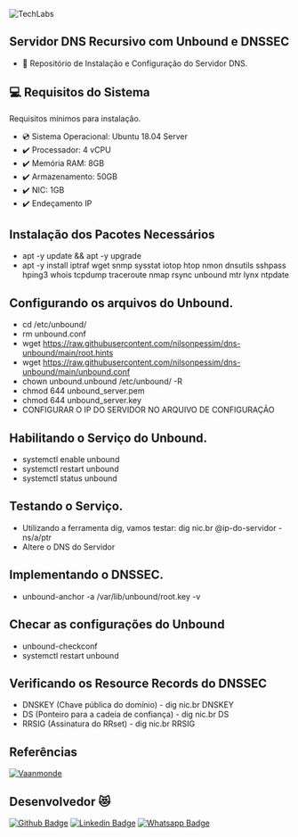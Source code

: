 ![TechLabs](https://techlabs.net.br/wp-content/uploads/2021/09/logo_blog.png)

## Servidor DNS Recursivo com Unbound e DNSSEC
* :star_struck: Repositório de Instalação e Configuração do Servidor DNS.
 
## :computer: Requisitos do Sistema
Requisitos mínimos para instalação.
 
* :cd: Sistema Operacional: Ubuntu 18.04 Server
* :heavy_check_mark: Processador: 4 vCPU
* :heavy_check_mark: Memória RAM: 8GB
* :heavy_check_mark: Armazenamento: 50GB
* :heavy_check_mark: NIC: 1GB
* :heavy_check_mark: Endeçamento IP

## Instalação dos Pacotes Necessários
*   apt -y update && apt -y upgrade
*   apt -y install iptraf wget snmp sysstat iotop htop nmon dnsutils sshpass hping3 whois tcpdump traceroute nmap rsync unbound mtr lynx ntpdate

## Configurando os arquivos do Unbound.
*   cd /etc/unbound/
*   rm unbound.conf
*   wget https://raw.githubusercontent.com/nilsonpessim/dns-unbound/main/root.hints
*   wget https://raw.githubusercontent.com/nilsonpessim/dns-unbound/main/unbound.conf
*   chown unbound.unbound /etc/unbound/ -R
*   chmod 644 unbound_server.pem
*   chmod 644 unbound_server.key
*   CONFIGURAR O IP DO SERVIDOR NO ARQUIVO DE CONFIGURAÇÃO

## Habilitando o Serviço do Unbound.
*	systemctl enable unbound
*	systemctl restart unbound
*	systemctl status unbound

## Testando o Serviço.
*	Utilizando a ferramenta dig, vamos testar: dig nic.br @ip-do-servidor  - ns/a/ptr
*	Altere o DNS do Servidor

## Implementando o DNSSEC.
*	unbound-anchor -a /var/lib/unbound/root.key -v

## Checar as configurações do Unbound
*	unbound-checkconf
*	systemctl restart unbound

## Verificando os Resource Records do DNSSEC
*	DNSKEY (Chave pública do domínio) - dig nic.br DNSKEY
*	DS (Ponteiro para a cadeia de confiança) - dig nic.br DS
*	RRSIG (Assinatura do RRset) - dig nic.br RRSIG

## Referências
[![Vaanmonde](https://avatars.githubusercontent.com/u/21218780?s=48)](https://github.com/vaamonde/ubiquiti-unifi)

## Desenvolvedor :heart_eyes_cat:
[![Github Badge](https://img.shields.io/badge/-Github-000?style=flat-square&logo=Github&logoColor=white&link=https://github.com/nilsonpessim)](https://github.com/nilsonpessim)
[![Linkedin Badge](https://img.shields.io/badge/-LinkedIn-blue?style=flat-square&logo=Linkedin&logoColor=white&link=https://br.linkedin.com/in/nilsonpessim)](https://br.linkedin.com/in/nilsonpessim)
[![Whatsapp Badge](https://img.shields.io/badge/-Whatsapp-4CA143?style=flat-square&labelColor=4CA143&logo=whatsapp&logoColor=white&link=https://api.whatsapp.com/send?phone=5537999351046)](https://api.whatsapp.com/send?phone=5537999351046)
